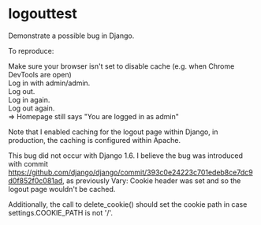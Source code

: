 # logouttest
Demonstrate a possible bug in Django.

To reproduce:

Make sure your browser isn't set to disable cache (e.g. when Chrome DevTools are open)<br>
Log in with admin/admin.<br>
Log out.<br>
Log in again.<br>
Log out again.<br>
=> Homepage still says "You are logged in as admin"

Note that I enabled caching for the logout page within Django, in production, the caching is configured within Apache.

This bug did not occur with Django 1.6. I believe the bug was introduced with commit https://github.com/django/django/commit/393c0e24223c701edeb8ce7dc9d0f852f0c081ad,
as previously Vary: Cookie header was set and so the logout page wouldn't be cached.

Additionally, the call to delete_cookie() should set the cookie path in case settings.COOKIE_PATH is not '/'.

